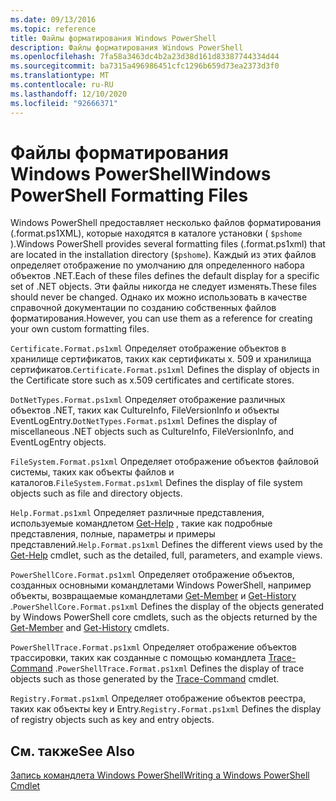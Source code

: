 ```yaml
---
ms.date: 09/13/2016
ms.topic: reference
title: Файлы форматирования Windows PowerShell
description: Файлы форматирования Windows PowerShell
ms.openlocfilehash: 7fa58a3463dc4b2a23d38d161d83387744334d44
ms.sourcegitcommit: ba7315a496986451cfc1296b659d73ea2373d3f0
ms.translationtype: MT
ms.contentlocale: ru-RU
ms.lasthandoff: 12/10/2020
ms.locfileid: "92666371"
---
```

# <a name="windows-powershell-formatting-files"></a><span data-ttu-id="54d44-103">Файлы форматирования Windows PowerShell</span><span class="sxs-lookup"><span data-stu-id="54d44-103">Windows PowerShell Formatting Files</span></span>

<span data-ttu-id="54d44-104">Windows PowerShell предоставляет несколько файлов форматирования (.format.ps1XML), которые находятся в каталоге установки ( `$pshome` ).</span><span class="sxs-lookup"><span data-stu-id="54d44-104">Windows PowerShell provides several formatting files (.format.ps1xml) that are located in the installation directory (`$pshome`).</span></span> <span data-ttu-id="54d44-105">Каждый из этих файлов определяет отображение по умолчанию для определенного набора объектов .NET.</span><span class="sxs-lookup"><span data-stu-id="54d44-105">Each of these files defines the default display for a specific set of .NET objects.</span></span> <span data-ttu-id="54d44-106">Эти файлы никогда не следует изменять.</span><span class="sxs-lookup"><span data-stu-id="54d44-106">These files should never be changed.</span></span> <span data-ttu-id="54d44-107">Однако их можно использовать в качестве справочной документации по созданию собственных файлов форматирования.</span><span class="sxs-lookup"><span data-stu-id="54d44-107">However, you can use them as a reference for creating your own custom formatting files.</span></span>

<span data-ttu-id="54d44-108">`Certificate.Format.ps1xml` Определяет отображение объектов в хранилище сертификатов, таких как сертификаты x. 509 и хранилища сертификатов.</span><span class="sxs-lookup"><span data-stu-id="54d44-108">`Certificate.Format.ps1xml` Defines the display of objects in the Certificate store such as x.509 certificates and certificate stores.</span></span>

<span data-ttu-id="54d44-109">`DotNetTypes.Format.ps1xml` Определяет отображение различных объектов .NET, таких как CultureInfo, FileVersionInfo и объекты EventLogEntry.</span><span class="sxs-lookup"><span data-stu-id="54d44-109">`DotNetTypes.Format.ps1xml` Defines the display of miscellaneous .NET objects such as CultureInfo, FileVersionInfo, and EventLogEntry objects.</span></span>

<span data-ttu-id="54d44-110">`FileSystem.Format.ps1xml` Определяет отображение объектов файловой системы, таких как объекты файлов и каталогов.</span><span class="sxs-lookup"><span data-stu-id="54d44-110">`FileSystem.Format.ps1xml` Defines the display of file system objects such as file and directory objects.</span></span>

<span data-ttu-id="54d44-111">`Help.Format.ps1xml` Определяет различные представления, используемые командлетом [Get-Help](/powershell/module/Microsoft.PowerShell.Core/Get-Help) , такие как подробные представления, полные, параметры и примеры представлений.</span><span class="sxs-lookup"><span data-stu-id="54d44-111">`Help.Format.ps1xml` Defines the different views used by the [Get-Help](/powershell/module/Microsoft.PowerShell.Core/Get-Help) cmdlet, such as the detailed, full, parameters, and example views.</span></span>

<span data-ttu-id="54d44-112">`PowerShellCore.Format.ps1xml` Определяет отображение объектов, созданных основными командлетами Windows PowerShell, например объекты, возвращаемые командлетами [Get-Member](/powershell/module/Microsoft.PowerShell.Utility/Get-Member) и [Get-History](/powershell/module/Microsoft.PowerShell.Core/Get-History) .</span><span class="sxs-lookup"><span data-stu-id="54d44-112">`PowerShellCore.Format.ps1xml` Defines the display of the objects generated by Windows PowerShell core cmdlets, such as the objects returned by the [Get-Member](/powershell/module/Microsoft.PowerShell.Utility/Get-Member) and [Get-History](/powershell/module/Microsoft.PowerShell.Core/Get-History) cmdlets.</span></span>

<span data-ttu-id="54d44-113">`PowerShellTrace.Format.ps1xml` Определяет отображение объектов трассировки, таких как созданные с помощью командлета [Trace-Command](/powershell/module/Microsoft.PowerShell.Utility/Trace-Command) .</span><span class="sxs-lookup"><span data-stu-id="54d44-113">`PowerShellTrace.Format.ps1xml` Defines the display of trace objects such as those generated by the [Trace-Command](/powershell/module/Microsoft.PowerShell.Utility/Trace-Command) cmdlet.</span></span>

<span data-ttu-id="54d44-114">`Registry.Format.ps1xml` Определяет отображение объектов реестра, таких как объекты key и Entry.</span><span class="sxs-lookup"><span data-stu-id="54d44-114">`Registry.Format.ps1xml` Defines the display of registry objects such as key and entry objects.</span></span>

## <a name="see-also"></a><span data-ttu-id="54d44-115">См. также</span><span class="sxs-lookup"><span data-stu-id="54d44-115">See Also</span></span>

[<span data-ttu-id="54d44-116">Запись командлета Windows PowerShell</span><span class="sxs-lookup"><span data-stu-id="54d44-116">Writing a Windows PowerShell Cmdlet</span></span>](../cmdlet/writing-a-windows-powershell-cmdlet.md)
